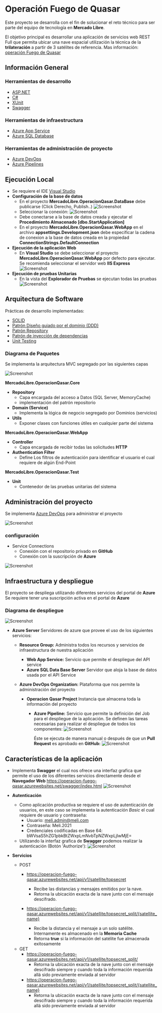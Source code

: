 # Operación Fuego de Quasar
Este proyecto se desarrolla con el fin de solucionar el reto técnico para ser parte del equipo de tecnología en **Mercado Libre**.

El objetivo principal es desarrollar una aplicación de servicios web REST Full que permita ubicar una nave espacial utilización la técnica de la **trilateración** a partir de 3 satélites de referencia. Mas información: [operación Fuego de Quasar](Documentation\Operacion-Fuego-de-Quasar.pdf)

## **Información General**
### Herramientas de desarrollo
* [ASP.NET](https://docs.microsoft.com/en-us/aspnet/core/?view=aspnetcore-5.0)
* [C#](https://docs.microsoft.com/en-us/dotnet/csharp/)
* [XUnit](https://xunit.net/)
* [Swagger](https://swagger.io/)
### Herramientas de infraestructura
* [Azure App Service](https://azure.microsoft.com/es-es/services/app-service/)
* [Azure SQL Database](https://azure.microsoft.com/es-es/services/sql-database/)
### Herramientas de administración de proyecto
* [Azure DevOps](https://azure.microsoft.com/es-es/services/devops/)
* [Azure Pipelines](https://azure.microsoft.com/es-es/services/devops/pipelines/)

## **Ejecución Local**
* Se requiere el IDE [Visual Studio](https://visualstudio.microsoft.com/es/)
* **Configuración de la base de datos**
  * En el proyecto **MercadoLibre.OperacionQasar.DataBase** debe publicarse (Click Derecho, Publish..)
  ![Screenshot](Documentation\ScreenShots\Project-DataBase-Publish.png)
  * Seleccionar la conexión:
  ![Screenshot](Documentation\ScreenShots\Project-DataBase-Publish-Connections.png)
  * Debe conectarse a la base de datos creada y ejecutar el **Procedimiento Almacenado** **[dbo.StartApplication]**
  * En el proyecto **MercadoLibre.OperacionQasar.WebApp** en el archivo **appsettings.Development.json** debe especificar la cadena de conexion a la base de datos creada en la propiedad **ConnectionStrings.DefaultConnection**
* **Ejecución de la aplicación Web**
  * En **Visual Studio** se debe seleccionar el proyecto **MercadoLibre.OperacionQasar.WebApp** por defecto para ejecutar. Se recomienda seleccionar el servidor web **IIS Express**
  ![Screenshot](Documentation\ScreenShots\Project-WebApp-Execution.png)
* **Ejecución de pruebas Unitarias**
  * En la vista del **Explorador de Pruebas**  se ejecutan todas las pruebas
  ![Screenshot](Documentation\ScreenShots\Project-Test-Execution.png)

## **Arquitectura de Software**
Prácticas de desarrollo implementadas:
* [SOLID](https://es.wikipedia.org/wiki/SOLID)
* [Patrón Diseño guiado por el dominio (DDD)](https://es.wikipedia.org/wiki/Dise%C3%B1o_guiado_por_el_dominio)
* [Patrón Repository](https://our-academy.org/posts/el-patron-repository:-implementacion-y-buenas-practicas)
* [Patrón de inyección de dependencias](https://es.wikipedia.org/wiki/Inyecci%C3%B3n_de_dependencias)
* [Unit Testing](https://es.wikipedia.org/wiki/Prueba_unitaria)
### **Diagrama de Paquetes**
Se implementa la arquitectura MVC segregado por las siguientes capas

![Screenshot](Documentation\Diagrams\Export\PackagesDiagram.jpg)

**MercadoLibre.OperacionQasar.Core**
* **Repository** 
  * Capa encargada del acceso a Datos (SQL Server, MemoryCache)
  * implementación del patrón repositorio
* **Domain (Service)**
  * Implementa la lógica de negocio segregado por Dominios (servicios)
* **Utils**
	* Exponer clases con funciones útiles en cualquier parte del sistema
 
**MercadoLibre.OperacionQasar.WebApp**
* **Controller**
  *  Capa encargada de recibir todas las solicitudes **HTTP**
* **Authentication Filter**
  * Define Los filtros de autenticación para identificar el usuario el cual requiere de algún End-Point

**MercadoLibre.OperacionQasar.Test**
* **Unit**
  * Contenedor de las pruebas unitarias del sistema

## **Administración del proyecto**
Se implementa [Azure DevOps](https://azure.microsoft.com/es-es/services/devops/) para administrar el proyecto

![Screenshot](Documentation\ScreenShots\Azure-DevOps.png)

### **configuración**
* Service Connections
  * Conexión con el repositorio privado en **GitHub**
  * Conexión con la suscripción de **Azure**

![Screenshot](Documentation\ScreenShots\Azure-DevOps-Settings.png)

## **Infraestructura y despliegue**
El proyecto se despliega utilizando diferentes servicios del portal de **Azure**
Se requiere tener una suscripción activa en el portal de **Azure**

### **Diagrama de despliegue**

![Screenshot](Documentation\Diagrams\Export\DeploymentDiagram.jpg)

* **Azure Server**
  Servidores de azure que provee el uso de los siguientes servicios:
  * **Resource Group:**
  Administra todos los recursos y servicios de infraestructura de nuestra aplicación
    * **Web App Service:**
    Servicio que permite el despliegue del API service
    * **Azure SQL Data Base Server**
    Servidor que aloja la base de datos usada por el API Service

  * **Azure DevOps Organization:**
  Plataforma que nos permite la administración del proyecto
    * **Operacion Qasar Project**
    Instancia que almacena toda la información del proyecto
      * **Azure Pipeline:**
      Servicio que permite la definición del Job para el despliegue de la aplicación. Se definen las tareas necesarias para realizar el despliegue de todos los componentes:
      ![Screenshot](Documentation\ScreenShots\Azure-DevOps-Pipeline.png)
      
        Éste se ejecuta de manera manual o después de que un **Pull Request** es aprobado en **GitHub:**
      ![Screenshot](Documentation\ScreenShots\Azure-DevOps-Pipeline-Trigger.png)

## **Características de la aplicación**
* Implementa **Swagger** el cual nos ofrece una interfaz grafica que permite el uso de los diferentes servicios directamente desde el **Navegador Web** https://operacion-fuego-qasar.azurewebsites.net/swagger/index.html
![Screenshot](Documentation\ScreenShots\Swagger-UI.png)
* **Autenticación**
  * Como aplicación productiva se requiere el uso de autenticación de usuarios, en este caso se implementa la autenticación _Basic_ el cual requiere de usuario y contraseña: 
    * Usuario: meli.admin@meli.com
    * Contraseña: Meli.2021
    * Credenciales codificadas en Base 64: bWVsaS5hZG1pbkBtZWxpLmNvbTpNZWxpLjIwMjE=
  * Utilizando la interfaz grafica de **Swagger** podemos realizar la autenticación (Botón 'Authorize'):
![Screenshot](Documentation\ScreenShots\Swagger-Authentication.png)

* **Servicios**
  * POST
    * https://operacion-fuego-qasar.azurewebsites.net/api/v1/satellite/topsecret
      * Recibe las distancias y mensajes emitidos por la nave.
      * Retorna la ubicación exacta de la nave junto con el mensaje descifrado. 
      
    * https://operacion-fuego-qasar.azurewebsites.net/api/v1/satellite/topsecret_split/{satellite_name}
      * Recibe la distancia y el mensaje a un solo satélite. Internamente es almacenado en la **Memoria Cache**
      * Retorna **true** si la información del satélite fue almacenada exitosamente
  * GET
    * https://operacion-fuego-qasar.azurewebsites.net/api/v1/satellite/topsecret_split/
      * Retorna la ubicación exacta de la nave junto con el mensaje descifrado siempre y cuando toda la información requerida allá sido previamente enviada al servidor
    * https://operacion-fuego-qasar.azurewebsites.net/api/v1/satellite/topsecret_split/{satellite_name}
      * Retorna la ubicación exacta de la nave junto con el mensaje descifrado siempre y cuando toda la información requerida allá sido previamente enviada al servidor


